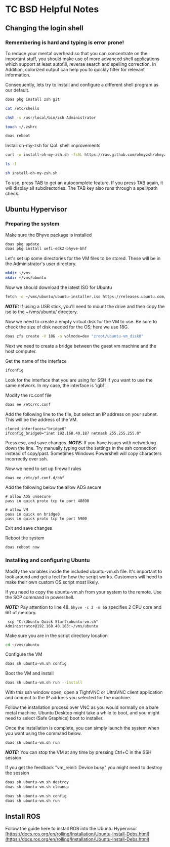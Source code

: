 # TC BSD Helpful Notes

## Changing the login shell

### Remembering is hard and typing is error prone!

To reduce your mental overhead so that you can concentrate on the important stuff, you should make use of more advanced shell applications which support at least autofill, reverse search and spelling correction. In Addition, colorized output can help you to quickly filter for relevant information.

Consequently, lets try to install and configure a different shell program as our default.

```Bash
doas pkg install zsh git
```
```Bash
cat /etc/shells
```
```Bash
chsh -s /usr/local/bin/zsh Administrator
```
```Bash
touch ~/.zshrc
```
```Bash
doas reboot
```

Install oh-my-zsh for QoL shell improvements
```Bash
curl -o install-oh-my-zsh.sh -fsSL https://raw.github.com/ohmyzsh/ohmyzsh/master/tools/install.sh
```
```Bash
ls -l
```
```Bash
sh install-oh-my-zsh.sh
```
To use, press TAB to get an autocomplete feature. If you press TAB again, it will display all subdirectories. The TAB key also runs through a spell/path check.


## Ubuntu Hypervisor

### Preparing the system

Make sure the Bhyve package is installed
```Bash
doas pkg update
doas pkg install uefi-edk2-bhyve-bhf
```

Let's set up some directories for the VM files to be stored. These will be in the Administrator's user directory.

```Bash
mkdir ~/vms
mkdir ~/vms/ubuntu
```

Now we should download the latest ISO for Ubuntu

```Bash
fetch -o ~/vms/ubuntu/ubuntu-installer.iso https://releases.ubuntu.com/24.04.1/ubuntu-24.04.1-desktop-amd64.iso
```
**_NOTE:_**  If using a USB stick, you'll need to mount the drive and then copy the iso to the ~/vms/ubuntu/ directory.

Now we need to create a empty virtual disk for the VM to use. Be sure to check the size of disk needed for the OS; here we use 18G.
```Bash
doas zfs create -V 18G -o volmode=dev "zroot/ubuntu-vm_disk0"
```

Next we need to create a bridge between the guest vm machine and the host computer. 

Get the name of the interface
```Bash
ifconfig
```
Look for the interface that you are using for SSH if you want to use the same network. In my case, the interface is 'igb1'.

Modify the rc.conf file
```Bash
doas ee /etc/rc.conf
```
Add the following line to the file, but select an IP address on your subnet. This will be the address of the VM.
```
cloned_interfaces="bridge0"
ifconfig_bridge0="inet 192.168.40.187 netmask 255.255.255.0"
```
Press esc, and save changes.
**_NOTE:_**  If you have issues with networking down the line. Try manually typing out the settings in the ssh connection instead of copy/past. Sometimes Windows Powershell will copy characters incorrectly over ssh.

Now we need to set up firewall rules
```Bash
doas ee /etc/pf.conf.d/bhf
```
Add the following below the allow ADS secure
```
# allow ADS unsecure
pass in quick proto tcp to port 48898

# allow VM
pass in quick on bridge0
pass in quick proto tcp to port 5900
```
Exit and save changes

Reboot the system
```Bash
doas reboot now
```

### Installing and configuring Ubuntu

Modify the variables inside the included ubuntu-vm.sh file. It's important to look around and get a feel for how the script works. Customers will need to make their own custom OS script most likely.

If you need to copy the ubuntu-vm.sh from your system to the remote. Use the SCP command in powershell.

**_NOTE:_** Pay attention to line 48. ```bhyve -c 2 -m 6G``` specifies 2 CPU core and 6G of memory.

```Shell
 scp "C:\Ubuntu Quick Start\ubuntu-vm.sh" Administrator@192.168.40.183:~/vms/ubuntu
```
Make sure you  are in the script directory location
```Bash
cd ~/vms/ubuntu
```
Configure the VM
```Bash
doas sh ubuntu-vm.sh config
```
Boot the VM and install
```Bash
doas sh ubuntu-vm.sh run --install
```
With this ssh window open, open a TightVNC or UltraVNC client application and connect to the IP address you selected for the machine.

Follow the installation process over VNC as you would normally on a bare metal machine. Ubuntu Desktop might take a while to boot, and you might need to select (Safe Graphics) boot to installer.

Once the installation is complete, you can simply launch the system when you want using the command below.
```Bash
doas sh ubuntu-vm.sh run
```

**_NOTE:_** You can stop the VM at any time by pressing Ctrl+C in the SSH session

If you get the feedback "vm_reinit: Device busy" you might need to destroy the session
```Bash
doas sh ubuntu-vm.sh destroy
doas sh ubuntu-vm.sh cleanup
```
```Bash
doas sh ubuntu-vm.sh config
doas sh ubuntu-vm.sh run
```

## Install ROS

Follow the guide here to install ROS into the Ubuntu Hypervisor
[https://docs.ros.org/en/rolling/Installation/Ubuntu-Install-Debs.html](https://docs.ros.org/en/rolling/Installation/Ubuntu-Install-Debs.html)
